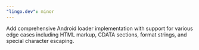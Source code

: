 ```yaml
---
"lingo.dev": minor
---
```


Add comprehensive Android loader implementation with support for various edge cases including HTML markup, CDATA sections, format strings, and special character escaping.
